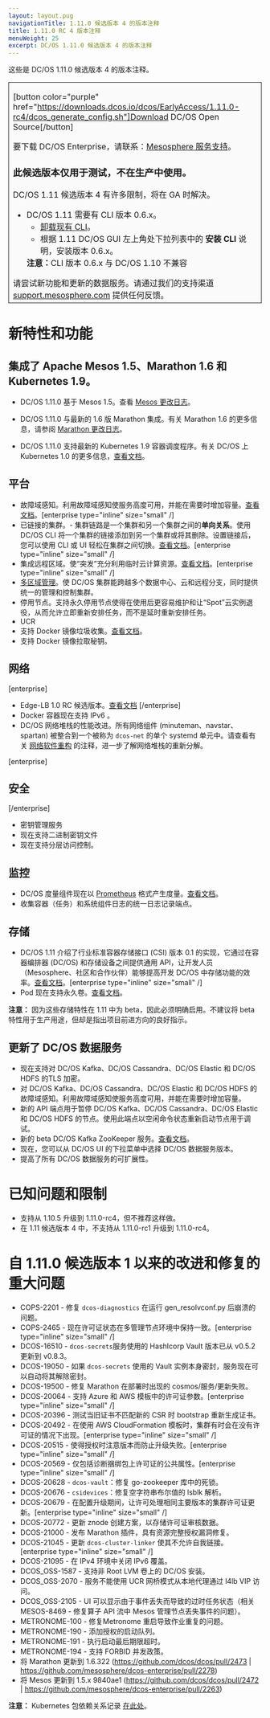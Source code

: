 ```yaml
---
layout: layout.pug
navigationTitle: 1.11.0 候选版本 4 的版本注释
title: 1.11.0 RC 4 版本注释
menuWeight: 25
excerpt: DC/OS 1.11.0 候选版本 4 的版本注释
---
```


这些是 DC/OS 1.11.0 候选版本 4 的版本注释。

<table class="table" bgcolor="#FAFAFA"> <tr> <td style="border-left: thin solid; border-top: thin solid; border-bottom: thin solid;border-right: thin solid;">

[button color="purple" href="https://downloads.dcos.io/dcos/EarlyAccess/1.11.0-rc4/dcos_generate_config.sh"]Download DC/OS Open Source[/button]

要下载 DC/OS Enterprise，请联系：[Mesosphere 服务支持](https://support.mesosphere.com)。

<h3>此候选版本仅用于测试，不在生产中使用。</h3>


DC/OS 1.11 候选版本 4 有许多限制，将在 GA 时解决。
<ul>
<li>DC/OS 1.11 需要有 CLI 版本 0.6.x。
  <ul>
  <li><a href="/1.11/cli/uninstall/">卸载现有 CLI</a>。</li>
  <li>根据 1.11 DC/OS GUI 左上角处下拉列表中的 <strong>安装 CLI</strong> 说明，安装版本 0.6.x。</li>
  </ul>
<strong>注意：</strong>CLI 版本 0.6.x 与 DC/OS 1.10 不兼容</li>
</ul>
请尝试新功能和更新的数据服务。请通过我们的支持渠道 <a href="https://support.mesosphere.com/">support.mesosphere.com</a> 提供任何反馈。
</td> </tr> </table>

<a name="new-features"></a>
# 新特性和功能

## 集成了 Apache Mesos 1.5、Marathon 1.6 和 Kubernetes 1.9。
- DC/OS 1.11.0 基于 Mesos 1.5。查看 [Mesos 更改日志](https://github.com/apache/mesos/blob/1.5.x/CHANGELOG)。

- DC/OS 1.11.0 与最新的 1.6 版 Marathon 集成。有关 Marathon 1.6 的更多信息，请参阅 [Marathon 更改日志](https://github.com/mesosphere/marathon/blob/master/changelog.md)。

- DC/OS 1.11.0 支持最新的 Kubernetes 1.9 容器调度程序。有关 DC/OS 上 Kubernetes 1.0 的更多信息，[查看文档](https://docs.mesosphere.com/services/kubernetes/1.0.0-1.9.3)。

## 平台
- 故障域感知。利用故障域感知使服务高度可用，并能在需要时增加容量。[查看文档](/cn/1.11/deploying-services/fault-domain-awareness)。[enterprise type="inline" size="small" /]
- 已链接的集群。- 集群链路是一个集群和另一个集群之间的**单向关系**。使用 DC/OS CLI 将一个集群的链接添加到另一个集群或将其删除。设置链接后，您可以使用 CLI 或 UI 轻松在集群之间切换。[查看文档](/cn/1.11/administering-clusters/multiple-clusters/cluster-links)。[enterprise type="inline" size="small" /]
- 集成远程区域。使“突发”充分利用临时云计算资源。[查看文档](/cn/1.11/deploying-services/fault-domain-awareness)。[enterprise type="inline" size="small" /]
- [多区域管理](/cn/1.11/deploying-services/fault-domain-awareness)。使 DC/OS 集群能跨越多个数据中心、云和远程分支，同时提供统一的管理和控制集群。
- 停用节点。支持永久停用节点使得在使用后更容易维护和让“Spot”云实例退役，从而允许立即重新安排任务，而不是延时重新安排任务。
- UCR
 - 支持 Docker 镜像垃圾收集。[查看文档](/cn/1.11/deploying-services/containerizers)。
 - 支持 Docker 镜像拉取秘钥。

## 网络
[enterprise]
- Edge-LB 1.0 RC 候选版本。[查看文档](https://docs.mesosphere.com/services/edge-lb/1.0/)
[/enterprise]
- Docker 容器现在支持 IPv6 。
- DC/OS 网络堆栈的性能改进。所有网络组件 (minuteman、navstar、spartan) 被整合到一个被称为 `dcos-net` 的单个 systemd 单元中。请查看有关 [网络软件重构](/cn/1.11/networking/#a-note-on-software-re-architecture) 的注释，进一步了解网络堆栈的重新分解。

[enterprise]
## 安全
[/enterprise]
- 密钥管理服务
 - 现在支持二进制密钥文件
 - 现在支持分层访问控制。

## 监控
- DC/OS 度量组件现在以 [Prometheus](https://prometheus.io/docs/instrumenting/exposition_formats/) 格式产生度量。[查看文档](/cn/1.11/metrics)。
- 收集容器（任务）和系统组件日志的统一日志记录端点。

## 存储
- DC/OS 1.11 介绍了行业标准容器存储接口 (CSI) 版本 0.1 的实现，它通过在容器编排器 (DC/OS) 和存储设备之间提供通用 API，让开发人员（Mesosphere、社区和合作伙伴）能够提高开发 DC/OS 中存储功能的效率。[查看文档](/services/beta-storage/0.1.0-beta)。[enterprise type="inline" size="small" /]
- Pod 现在支持永久卷。[查看文档](/cn/1.11/deploying-services/pods)。

**注意：** 因为这些存储特性在 1.11 中为 beta，因此必须明确启用。不建议将 beta 特性用于生产用途，但却是指出项目前进方向的良好指示。

## 更新了 DC/OS 数据服务
- 现在支持对 DC/OS Kafka、DC/OS Cassandra、DC/OS Elastic 和 DC/OS HDFS 的TLS 加密。
- 对 DC/OS Kafka、DC/OS Cassandra、DC/OS Elastic 和 DC/OS HDFS 的故障域感知。利用故障域感知使服务高度可用，并能在需要时增加容量。
- 新的 API 端点用于暂停 DC/OS Kafka、DC/OS Cassandra、DC/OS Elastic 和 DC/OS HDFS 的节点。使用此端点以空闲命令状态重新启动节点用于调试。
- 新的 beta DC/OS Kafka ZooKeeper 服务。[查看文档](/services/beta-kafka-zookeeper)。
- 现在，您可以从 DC/OS UI 的下拉菜单中选择 DC/OS 数据服务版本。
- 提高了所有 DC/OS 数据服务的可扩展性。

# <a name="known-issues"></a>已知问题和限制
- 支持从 1.10.5 升级到 1.11.0-rc4，但不推荐这样做。
- 在 1.11 候选版本 4 中，不支持从 1.11.0-rc1 升级到 1.11.0-rc4。

# <a name="fixed-issues"></a>自 1.11.0 候选版本 1 以来的改进和修复的重大问题
- COPS-2201 - 修复 `dcos-diagnostics` 在运行 gen_resolvconf.py 后崩溃的问题。
- COPS-2465 - 现在许可证状态在多管理节点环境中保持一致。[enterprise type="inline" size="small" /]
- DCOS-16510 - `dcos-secrets`服务使用的 HashIcorp Vault 版本已从 v0.5.2 更新到 v0.8.3。
- DCOS-19050 - 如果 `dcos-secrets` 使用的 Vault 实例本身密封，服务现在可以自动将其解除密封。
- DCOS-19500 - 修复 Marathon 在部署时出现的 cosmos/服务/更新失败。
- DCOS-20064 - 支持 Azure 和 AWS 模板中的许可证参数。[enterprise type="inline" size="small" /]
- DCOS-20396 - 测试当旧证书不匹配新的 CSR 时 bootstrap 重新生成证书。
- DCOS-20492 - 在使用 AWS CloudFormation 模板时，集群有时会在没有许可证的情况下出现。[enterprise type="inline" size="small" /]
- DCOS-20515 - 使得授权时注意版本而防止升级失败。[enterprise type="inline" size="small" /]
- DCOS-20569 - 仅包括诊断捆绑包上许可证的公共属性。[enterprise type="inline" size="small" /]
- DCOS-20628 - `dcos-vault`：修复 go-zookeeper 库中的死锁。
- DCOS-20676 - `csidevices`：修复空字符串布尔值的 lsblk 解析。
- DCOS-20679 - 在配置升级期间，让许可处理相同主要版本的集群许可证更新。[enterprise type="inline" size="small" /]
- DCOS-20772 - 更新 znode 创建方案，以存储许可证审核数据。
- DCOS-21000 - 发布 Marathon 插件，具有资源完整授权漏洞修复。
- DCOS-21045 - 更新 `dcos-cluster-linker` 使其不允许自我链接。[enterprise type="inline" size="small" /]
- DCOS-21095 - 在 IPv4 环境中关闭 IPv6 覆盖。
- DCOS_OSS-1587 - 支持非 Root LVM 卷上的 DC/OS 安装。
- DCOS_OSS-2070 - 服务不能使用 UCR 网桥模式从本地代理通过 l4lb VIP 访问。
- DCOS_OSS-2105 - UI 可以显示由于事件丢失而导致的过时任务状态（相关 MESOS-8469 - 修复算子 API 流中 Mesos 管理节点丢失事件的问题）。
- METRONOME-100 - 修复Metronome 重启导致作业重复的问题。
- METRONOME-190 - 添加授权的启动队列。
- METRONOME-191 - 执行启动最后期限超时。
- METRONOME-194 - 支持 FORBID 并发政策。
- 将 Marathon 更新到 1.6.322 (https://github.com/dcos/dcos/pull/2473 | https://github.com/mesosphere/dcos-enterprise/pull/2278)
- 将 Mesos 更新到 1.5.x 9840ae1 (https://github.com/dcos/dcos/pull/2472 | https://github.com/mesosphere/dcos-enterprise/pull/2263)

**注意：** Kubernetes 包依赖关系记录 [在此处](https://docs.mesosphere.com/services/kubernetes/1.2.0-1.10.5/install)。
